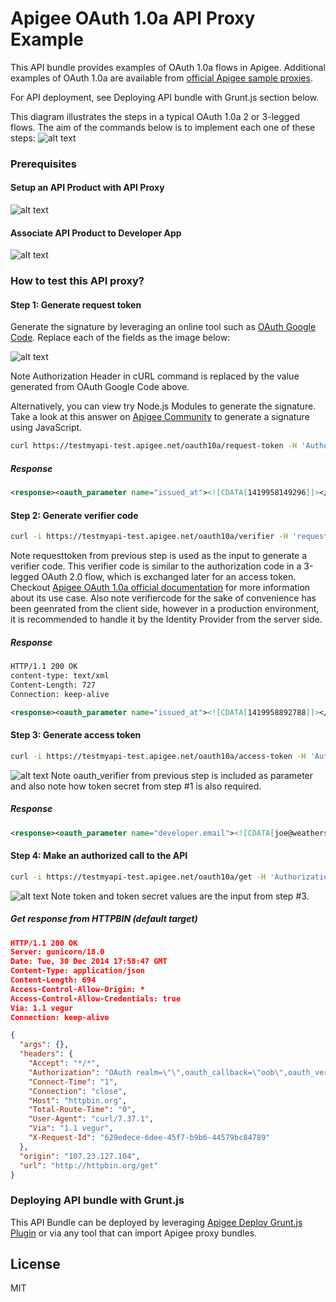 Apigee OAuth 1.0a API Proxy Example
======

This API bundle provides examples of OAuth 1.0a flows in Apigee. Additional examples of OAuth 1.0a are available from [official Apigee sample proxies](https://github.com/apigee/api-platform-samples/tree/master/sample-proxies/oauth10a-3legged).

For API deployment, see Deploying API bundle with Grunt.js section below.

This diagram illustrates the steps in a typical OAuth 1.0a 2 or 3-legged flows. The aim of the commands below is to implement each one of these steps:
![alt text](https://www.dropbox.com/s/cwvbq7v18a1u3m3/apigee-oauth10a-api-flow.png?dl=1 "OAuth 1.0a 3-legged flow")

### Prerequisites
#### Setup an API Product with API Proxy

![alt text](https://www.dropbox.com/s/vy2462ak0cgf63z/apigee-oauth10a-api-product.png?dl=1 "Apigee Product API")

#### Associate API Product to Developer App

![alt text](https://www.dropbox.com/s/wch7d2m65kzweqi/apigee-oauth10a-api-dev-app.png?dl=1
 "API Product associated to Dev App")

### How to test this API proxy?
#### Step 1: Generate request token

Generate the signature by leveraging an online tool such as [OAuth Google Code](http://oauth.googlecode.com/svn/code/javascript/example/signature.html). Replace each of the fields as the image below:

![alt text](https://www.dropbox.com/s/p7ctnxthhc5w1t9/apigee-oauth10a-api-generate-request-token.png?dl=1 "Generate Signature")

Note Authorization Header in cURL command is replaced by the value generated from OAuth Google Code above.

Alternatively, you can view try Node.js Modules to generate the signature. Take a look at this answer on [Apigee Community](https://community.apigee.com/questions/24163/oauth10-authentication-failing-on-post-succeeds-on.html#answer-24172) to generate a signature using JavaScript.

```bash
curl https://testmyapi-test.apigee.net/oauth10a/request-token -H 'Authorization: OAuth realm="",oauth_callback="oob",oauth_version="1.0",oauth_consumer_key="Csgk9z6lfHk98Jjaa85UgwsZTVfZqCsf",oauth_timestamp="1419958125",oauth_nonce="lK9pirgOBrz",oauth_signature_method="HMAC-SHA1",oauth_signature="my4Xw73uqCZ4TAsIlFdZniXjCRw%3D"'
```

##### Response
```xml
<response><oauth_parameter name="issued_at"><![CDATA[1419958149296]]></oauth_parameter><oauth_parameter name="expires_at"><![CDATA[1419959949296]]></oauth_parameter><oauth_parameter name="application_name"><![CDATA[680bdfea-7dd6-466e-ac5a-09460726ab76]]></oauth_parameter><oauth_parameter name="scope"><![CDATA[null]]></oauth_parameter><oauth_parameter name="status"><![CDATA[approved]]></oauth_parameter><oauth_parameter name="oauth_callback_confirmed"><![CDATA[true]]></oauth_parameter><oauth_parameter name="organization_id"><![CDATA[0]]></oauth_parameter><oauth_parameter name="oauth_token"><![CDATA[hEeiY1GdJ8eSfGqqLcZOdAqr3Ud7]]></oauth_parameter><oauth_parameter name="oauth_token_secret"><![CDATA[bGzq6oGpAP8TZMzOtQz3nv2cNcmW]]></oauth_parameter></response>
```

#### Step 2: Generate verifier code
```bash
curl -i https://testmyapi-test.apigee.net/oauth10a/verifier -H 'requesttoken:hEeiY1GdJ8eSfGqqLcZOdAqr3Ud7' -H 'appuserid:Csgk9z6lfHk98Jjaa85UgwsZTVfZqCsf' -H 'verifiercode:RANDOM_VALUE_abc123456'
```
Note requesttoken from previous step is used as the input to generate a verifier code. This verifier code is similar to the authorization code in a 3-legged OAuth 2.0 flow, which is exchanged later for an access token. Checkout [Apigee OAuth 1.0a official documentation](http://apigee.com/docs/api-services/reference/oauth-10-policy#associatetoken) for more information about its use case. Also note verifiercode for the sake of convenience has been geenrated from the client side, however in a production environment, it is recommended to handle it by the Identity Provider from the server side.

##### Response
```xml
HTTP/1.1 200 OK
content-type: text/xml
Content-Length: 727
Connection: keep-alive

<response><oauth_parameter name="issued_at"><![CDATA[1419958892788]]></oauth_parameter><oauth_parameter name="expires_at"><![CDATA[1419960692788]]></oauth_parameter><oauth_parameter name="application_name"><![CDATA[680bdfea-7dd6-466e-ac5a-09460726ab76]]></oauth_parameter><oauth_parameter name="app_user_id"><![CDATA[Csgk9z6lfHk98Jjaa85UgwsZTVfZqCsf]]></oauth_parameter><oauth_parameter name="organization_id"><![CDATA[0]]></oauth_parameter><oauth_parameter name="oauth_token"><![CDATA[hEeiY1GdJ8eSfGqqLcZOdAqr3Ud7]]></oauth_parameter><oauth_parameter name="oauth_verifier"><![CDATA[RANDOM_VALUE_abc123456]]></oauth_parameter><oauth_parameter name="verifier_code"><![CDATA[RANDOM_VALUE_abc123456]]></oauth_parameter></response>
```

#### Step 3: Generate access token

```bash
curl -i https://testmyapi-test.apigee.net/oauth10a/access-token -H 'Authorization: OAuth realm="",oauth_verifier="RANDOM_VALUE_abc123456",oauth_version="1.0",oauth_consumer_key="Csgk9z6lfHk98Jjaa85UgwsZTVfZqCsf",oauth_token="hEeiY1GdJ8eSfGqqLcZOdAqr3Ud7",oauth_timestamp="1419959776",oauth_nonce="b4QTmy5VHmT",oauth_signature_method="HMAC-SHA1",oauth_signature="9%2FArMBOTBfZMnzkuJlDSCcEC7%2FQ%3D"'
```
![alt text](https://www.dropbox.com/s/2httoeo9lzsbraz/apigee-oauth10a-api-generate-access-token.png?dl=1 "Generate access token signature")
Note oauth_verifier from previous step is included as parameter and also note how token secret from step #1 is also required.

##### Response
```xml
<response><oauth_parameter name="developer.email"><![CDATA[joe@weathersample.com]]></oauth_parameter><oauth_parameter name="issued_at"><![CDATA[1419959797438]]></oauth_parameter><oauth_parameter name="expires_at"><![CDATA[1419961597438]]></oauth_parameter><oauth_parameter name="application_name"><![CDATA[680bdfea-7dd6-466e-ac5a-09460726ab76]]></oauth_parameter><oauth_parameter name="scope"><![CDATA[null]]></oauth_parameter><oauth_parameter name="status"><![CDATA[approved]]></oauth_parameter><oauth_parameter name="organization_id"><![CDATA[0]]></oauth_parameter><oauth_parameter name="oauth_token"><![CDATA[JhfwmIv6vCAnMKVhutaxstkoQNFx]]></oauth_parameter><oauth_parameter name="enduser_id"><![CDATA[Csgk9z6lfHk98Jjaa85UgwsZTVfZqCsf]]></oauth_parameter><oauth_parameter name="oauth_token_secret"><![CDATA[7lDfNC5qNLrKrjUZSQroYtPetdmO]]></oauth_parameter><oauth_parameter name="verifier_code"><![CDATA[RANDOM_VALUE_abc123456]]></oauth_parameter></response>
```

#### Step 4: Make an authorized call to the API
```bash
curl -i https://testmyapi-test.apigee.net/oauth10a/get -H 'Authorization: OAuth realm="",oauth_callback="oob",oauth_version="1.0",oauth_consumer_key="Csgk9z6lfHk98Jjaa85UgwsZTVfZqCsf",oauth_token="JhfwmIv6vCAnMKVhutaxstkoQNFx",oauth_timestamp="1419961751",oauth_nonce="JnuQcUqEMTF",oauth_signature_method="HMAC-SHA1",oauth_signature="lWZr%2FNsRGzSyaQw8XMdZIlGXP8c%3D"'
```

![alt text](https://www.dropbox.com/s/le3cab517o55vil/apigee-oauth10a-api-get-request-httpbin.png?dl=1 "Authorized request to Get API")
Note token and token secret values are the input from step #3.

##### Get response from HTTPBIN (default target)
```json
HTTP/1.1 200 OK
Server: gunicorn/18.0
Date: Tue, 30 Dec 2014 17:58:47 GMT
Content-Type: application/json
Content-Length: 694
Access-Control-Allow-Origin: *
Access-Control-Allow-Credentials: true
Via: 1.1 vegur
Connection: keep-alive

{
  "args": {},
  "headers": {
    "Accept": "*/*",
    "Authorization": "OAuth realm=\"\",oauth_callback=\"oob\",oauth_version=\"1.0\",oauth_consumer_key=\"Csgk9z6lfHk98Jjaa85UgwsZTVfZqCsf\",oauth_token=\"gqgOwI365thEII8asdH3M0Kp9gP3\",oauth_timestamp=\"1419962312\",oauth_nonce=\"uOShElpCGTR\",oauth_signature_method=\"HMAC-SHA1\",oauth_signature=\"qJwOM8A3pbFxDbxwBmy%2F5COWgVY%3D\"",
    "Connect-Time": "1",
    "Connection": "close",
    "Host": "httpbin.org",
    "Total-Route-Time": "0",
    "User-Agent": "curl/7.37.1",
    "Via": "1.1 vegur",
    "X-Request-Id": "629edece-6dee-45f7-b9b6-44579bc84789"
  },
  "origin": "107.23.127.104",
  "url": "http://httpbin.org/get"
}
```

### Deploying API bundle with Grunt.js
This API Bundle can be deployed by leveraging [Apigee Deploy Grunt.js Plugin](https://github.com/apigeecs/apigee-deploy-grunt-plugin) or via any tool that can import Apigee proxy bundles.

License
-------
MIT
